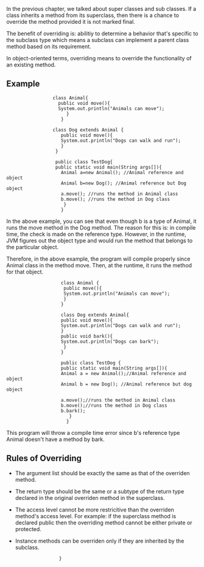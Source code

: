 In the previous chapter, we talked about super classes and sub classes. If a class inherits a method from its superclass,
then there is a chance to override the method provided it is not marked final. 

The benefit of overriding is: abilitiy to determine a behavior that's specific to the subclass type which means a subclass 
can implement a parent class method based on its requirement.

In object-oriented terms, overriding means to override the functionality of an existing method.

<h2>Example</h2>

                     class Animal{
                       public void move(){
                       System.out.println("Animals can move");
                          }
                        }
                        
                     class Dog extends Animal {
                        public void move(){
                        System.out.println("Dogs can walk and run");
                        }
                      }
                      
                      public class TestDog{
                      public static void main(String args[]){
                        Animal a=new Animal(); //Animal reference and object
                        Animal b=new Dog(); //Animal reference but Dog object
                        a.move(); //runs the method in Animal class
                        b.move(); //runs the method in Dog class
                         }
                        }
                        
 In the above example, you can see that even though b is a type of Animal, it runs the move method in the Dog method.
 The reason for this is: in compile time, the check is made on the reference type. However, in the runtime, JVM
 figures out the object type and would run the method that belongs to the particular object.
 
 Therefore, in the above example, the program will compile properly since Animal class in the method move. Then,
 at the runtime, it runs the method for that object.
 
                        class Animal {
                         public move(){
                         System.out.println("Animals can move");
                         }
                        }
                        
                        class Dog extends Animal{
                        public void move(){
                        System.out.println("Dogs can walk and run");
                        }
                        public void bark(){
                        System.out.println("Dogs can bark");
                         }
                        }
                        
                        public class TestDog {
                        public static void main(String args[]){
                        Animal a = new Animal();//Animal reference and object
                        Animal b = new Dog(); //Animal reference but dog object
                        
                        a.move();//runs the method in Animal class
                        b.move();//runs the method in Dog class
                        b.bark();
                           }
                          }
                          
  This program will throw a compile time error since b's reference type Animal doesn't have a method by bark.
  
  <h2>Rules of Overriding</h2>
  
  - The argument list should be exactly the same as that of the overriden method.
  - The return type should be the same or a subtype of the return type declared in the original overriden method
     in the superclass.
  - The access level cannot be more restricitive than the overriden method's access level. For example: if the superclass
     method is declared public then the overriding method cannot be either private or protected.
  - Instance methods can be overriden only if they are inherited by the subclass.
                        
                        }
